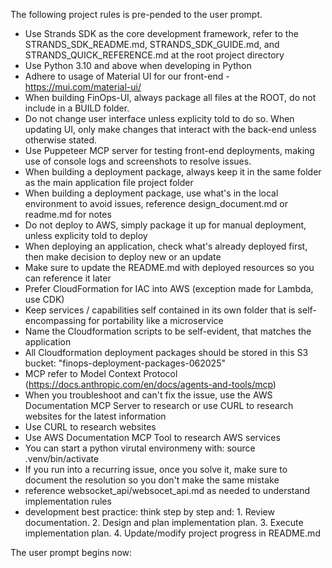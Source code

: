 The following project rules is pre-pended to the user prompt.
<project-rules>
- Use Strands SDK as the core development framework, refer to the STRANDS_SDK_README.md, STRANDS_SDK_GUIDE.md, and STRANDS_QUICK_REFERENCE.md at the root project directory
- Use Python 3.10 and above when developing in Python
- Adhere to usage of Material UI for our front-end - https://mui.com/material-ui/ 
- When building FinOps-UI, always package all files at the ROOT, do not include in a BUILD folder.
- Do not change user interface unless explicity told to do so. When updating UI, only make changes that interact with the back-end unless otherwise stated. 
- Use Puppeteer MCP server for testing front-end deployments, making use of console logs and screenshots to resolve issues.
- When building a deployment package, always keep it in the same folder as the main application file project folder
- When building a deployment package, use what's in the local environment to avoid issues, reference design_document.md or readme.md for notes
- Do not deploy to AWS, simply package it up for manual deployment, unless explicity told to deploy
- When deploying an application, check what's already deployed first, then make decision to deploy new or an update
- Make sure to update the README.md with deployed resources so you can reference it later
- Prefer CloudFormation for IAC into AWS (exception made for Lambda, use CDK)
- Keep services / capabilities self contained in its own folder that is self-encompassing for portability like a microservice
- Name the Cloudformation scripts to be self-evident, that matches the application
- All Cloudformation deployment packages should be stored in this S3 bucket: "finops-deployment-packages-062025"
- MCP refer to Model Context Protocol (https://docs.anthropic.com/en/docs/agents-and-tools/mcp)
- When you troubleshoot and can't fix the issue, use the AWS Documentation MCP Server to research or use CURL to research websites for the latest information
- Use CURL to research websites
- Use AWS Documentation MCP Tool to research AWS services
- You can start a python virutal environmeny with: source .venv/bin/activate
- If you run into a recurring issue, once you solve it, make sure to document the resolution so you don't make the same mistake
- reference websocket_api/websocet_api.md as needed to understand implementation rules
- development best practice: think step by step and: 1. Review documentation. 2. Design and plan implementation plan. 3. Execute implementation plan. 4. Update/modify project progress in README.md
</project-rules>
The user prompt begins now: